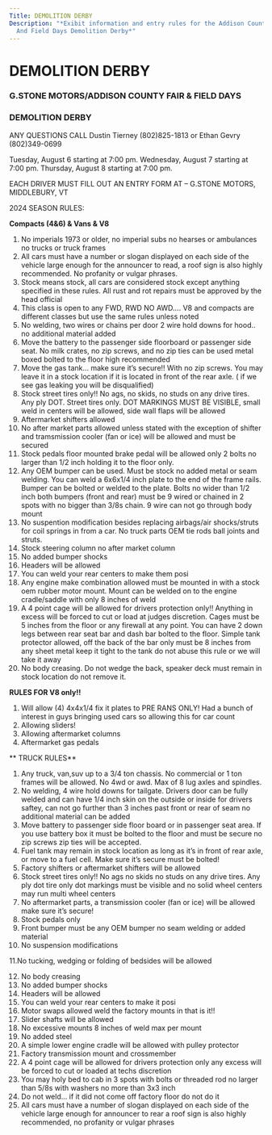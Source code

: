 ```yaml
---
Title: DEMOLITION DERBY
Description: "*Exibit information and entry rules for the Addison County Fair
  And Field Days Demolition Derby*"
---
```

# DEMOLITION DERBY

### G.STONE MOTORS/ADDISON COUNTY FAIR & FIELD DAYS 

### DEMOLITION DERBY

ANY QUESTIONS CALL Dustin Tierney (802)825-1813 or Ethan Gevry (802)349-0699

Tuesday, August 6 starting at 7:00 pm. Wednesday, August 7 starting at 7:00 pm. Thursday, August 8 starting at 7:00 pm.

EACH DRIVER MUST FILL OUT AN ENTRY FORM AT – G.STONE MOTORS, MIDDLEBURY, VT

2024 SEASON RULES:

**Compacts (4&6) & Vans & V8** 


1. No imperials 1973 or older, no imperial subs no hearses or ambulances no trucks or truck frames 
2. All cars must have a number or slogan displayed on each side of the vehicle large enough for the announcer to read, a roof sign is also highly recommended. No profanity or vulgar phrases.
3. Stock means stock, all cars are considered stock except anything specified in these rules. All rust and rot repairs must be approved by the head official
4. This class is open to any FWD, RWD NO AWD…. V8 and compacts are different classes but use the same rules unless noted
5. No welding, two wires or chains per door 2 wire hold downs for hood.. no additional material added
6. Move the battery to the passenger side floorboard or passenger side seat. No milk crates, no zip screws, and no zip ties can be used metal boxed bolted to the floor high recommended
7. Move the gas tank… make sure it’s secure!! With no zip screws. You may leave it in a stock location if it is located in front of the rear axle. ( if we see gas leaking you will be disqualified) 
8. Stock street tires only!! No ags, no skids, no studs on any drive tires. Any ply DOT. Street tires only. DOT MARKINGS MUST BE VISIBLE, small weld in centers will be allowed, side wall flaps will be allowed 
9. Aftermarket shifters allowed
10. No after market parts allowed unless stated with the exception of shifter and tramsmission cooler (fan or ice) will be allowed and must be secured 
11. Stock pedals floor mounted brake pedal will be allowed only 2 bolts no larger than 1/2 inch holding it to the floor only.
12. Any OEM bumper can be used. Must be stock no added metal or seam welding. You can weld a 6x6x1/4 inch plate to the end of the frame rails. Bumper can be bolted or welded to the plate. Bolts no wider than 1/2 inch both bumpers (front and rear) must be 9 wired or chained in 2 spots with no bigger than 3/8s chain. 9 wire can not go through body mount
13. No suspention modification besides replacing airbags/air shocks/struts for coil springs in from a car. No truck parts OEM tie rods ball joints and struts.
14. Stock steering column no after market column 
15. No added bumper shocks
16. Headers will be allowed 
17. You can weld your rear centers to make them posi
18. Any engine make combination allowed must be mounted in with a stock oem rubber motor mount. Mount can be welded on to the engine cradle/saddle with only 8 inches of weld 
19. A 4 point cage will be allowed for drivers protection only!! Anything in excess will be forced to cut or load at judges discretion. Cages must be 5 inches from the floor or any firewall at any point. You can have 2 down legs between rear seat bar and dash bar bolted to the floor. Simple tank protector allowed, off the back of the bar only must be 8 inches from any sheet metal keep it tight to the tank do not abuse this rule or we will take it away 
20. No body creasing. Do not wedge the back, speaker deck must remain in stock location do not remove it. 

 **RULES FOR V8 only!!** 

1. Will allow (4) 4x4x1/4 fix it plates to PRE RANS ONLY! Had a bunch of interest in guys bringing used cars so allowing this for car count 
2. Allowing sliders!
3. Allowing aftermarket columns 
4. Aftermarket gas pedals


**   TRUCK RULES**

1. Any truck, van,suv up to a 3/4 ton chassis. No commercial or 1 ton frames will be allowed. No 4wd or awd. Max of 8 lug axles and spindles. 
2. No welding, 4 wire hold downs for tailgate. Drivers door can be fully welded and can have 1/4 inch skin on the outside or inside for drivers saftey, can not go further than 3 inches past front or rear of seam no additional material can be added
3. Move battery to passenger side floor board or in passenger seat area. If you use battery box it must be bolted to the floor and must be secure no zip screws zip ties will be accepted.
4. Fuel tank may remain in stock location as long as it’s in front of rear axle, or move to a fuel cell. Make sure it’s secure must be bolted!
5. Factory shifters or aftermarket shifters will be allowed
6. Stock street tires only!! No ags no skids no studs on any drive tires. Any ply dot tire only dot markings must be visible and no solid wheel centers may run multi wheel centers
7. No aftermarket parts, a transmission cooler (fan or ice) will be allowed make sure it’s secure!
8. Stock pedals only
9. Front bumper must be any OEM bumper no seam welding or added material
10. No suspension modifications

11.No tucking, wedging or folding of bedsides will be allowed

12. No body creasing
13. No added bumper shocks
14. Headers will be allowed
15. You can weld your rear centers to make it posi 
16. Motor swaps allowed weld the factory mounts in that is it!!
17. Slider shafts will be allowed
18. No excessive mounts 8 inches of weld max per mount 
19. No added steel 
20. A simple lower engine cradle will be allowed with pulley protector 
21. Factory transmission mount and crossmember 
22. A 4 point cage will be allowed for drivers protection only any excess will be forced to cut or loaded at techs discretion 
23. You may holy bed to cab in 3 spots with bolts or threaded rod no larger than 5/8s with washers no more than 3x3 inch
24. Do not weld… if it did not come off factory floor do not do it
25. All cars must have a number of slogan displayed on each side of the vehicle large enough for announcer to rear a roof sign is also highly recommended, no profanity or vulgar phrases